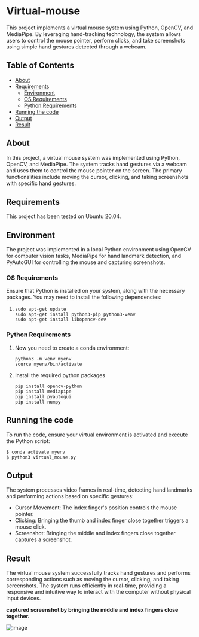# Virtual-mouse
This project implements a virtual mouse system using Python, OpenCV, and MediaPipe. By leveraging hand-tracking technology, the system allows users to control the mouse pointer, perform clicks, and take screenshots using simple hand gestures detected through a webcam.

## Table of Contents
+ [About](#about)
+ [Requirements](#installing)
    + [Environment](#env)
    + [OS Requirements](#osinstalling)
    + [Python Requirements](#pyinstalling)
+ [Running the code](#run)
+ [Output](#out)
+ [Result](#result)

## About <a name = "about"></a>

In this project, a virtual mouse system was implemented using Python, OpenCV, and MediaPipe. The system tracks hand gestures via a webcam and uses them to control the mouse pointer on the screen. The primary functionalities include moving the cursor, clicking, and taking screenshots with specific hand gestures.

## Requirements <a name = "installing"></a>

This project has been tested on Ubuntu 20.04.

## Environment <a name = "env"></a>

The project was implemented in a local Python environment using OpenCV for computer vision tasks, MediaPipe for hand landmark detection, and PyAutoGUI for controlling the mouse and capturing screenshots.

### OS Requirements <a name = "osinstalling"></a>
Ensure that Python is installed on your system, along with the necessary packages.
You may need to install the following dependencies:
1.  ```ShellSession
    sudo apt-get update
    sudo apt-get install python3-pip python3-venv
    sudo apt-get install libopencv-dev
    ```

### Python Requirements <a name = "pyinstalling"></a>

1. Now you need to create a conda environment:
   
    ```ShellSession
    python3 -m venv myenv
    source myenv/bin/activate
    ```
    
3. Install the required python packages
   
    ```ShellSession
    pip install opencv-python
    pip install mediapipe
    pip install pyautogui
    pip install numpy
    ```
    
## Running the code <a name = "run"></a>

To run the code, ensure your virtual environment is activated and execute the Python script:

```ShellSession
$ conda activate myenv
$ python3 virtual_mouse.py
```

## Output <a name = "out"></a>
The system processes video frames in real-time, detecting hand landmarks and performing actions based on specific gestures:
- Cursor Movement: The index finger's position controls the mouse pointer.
- Clicking: Bringing the thumb and index finger close together triggers a mouse click.
- Screenshot: Bringing the middle and index fingers close together captures a screenshot.
  
## Result <a name = "result"></a>
The virtual mouse system successfully tracks hand gestures and performs corresponding actions such as moving the cursor, clicking, and taking screenshots. The system runs efficiently in real-time, providing a responsive and intuitive way to interact with the computer without physical input devices.

**captured screenshot by bringing the middle and index fingers close together.**

![image](https://github.com/user-attachments/assets/4636c878-93e3-40d6-b9c7-d9e65b214b85)
